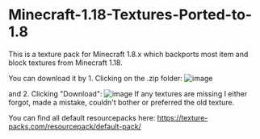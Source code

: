 # Minecraft-1.18-Textures-Ported-to-1.8
This is a texture pack for Minecraft 1.8.x which backports most item and block textures from Minecraft 1.18.

You can download it by 1. Clicking on the .zip folder:
![image](https://user-images.githubusercontent.com/114624150/197346809-3a185c43-f1b9-4572-aa96-181fc6280034.png)

and 2. Clicking "Download":
![image](https://user-images.githubusercontent.com/114624150/197346719-a9f9631c-506a-48c0-8db5-7ccaf2d377ee.png)
If any textures are missing I either forgot, made a mistake, couldn't bother or preferred the old texture. 


You can find all default resourcepacks here: https://texture-packs.com/resourcepack/default-pack/
